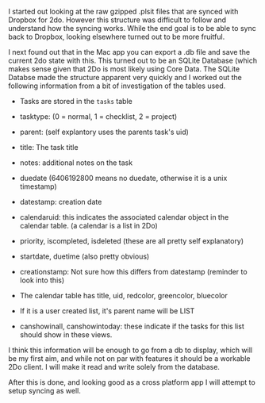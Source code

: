 I started out looking at the raw gzipped .plsit files that are synced with Dropbox for 2do. However this structure was difficult to follow and understand how the syncing works. While the end goal is to be able to sync back to Dropbox, looking elsewhere turned out to be more fruitful.

I next found out that in the Mac app you can export a .db file and save the current 2do state with this. This turned out to be an SQLite Database (which makes sense given that 2Do is most likely using Core Data. The SQLite Databse made the structure apparent very quickly and I worked out the following information from a bit of investigation of the tables used.

 - Tasks are stored in the `tasks` table
 - tasktype: (0 = normal, 1 = checklist, 2 = project)
 - parent: (self explantory uses the parents task's uid)
 - title: The task title
 - notes: additional notes on the task
 - duedate (6406192800 means no duedate, otherwise it is a unix timestamp)
 - datestamp: creation date
 - calendaruid: this indicates the associated calendar object in the calendar table. (a calendar is a list in 2Do)
 - priority, iscompleted, isdeleted (these are all pretty self explanatory)
 - startdate, duetime (also pretty obvious) 
 - creationstamp: Not sure how this differs from datestamp (reminder to look into this)

 - The calendar table has title, uid, redcolor, greencolor, bluecolor
 - If it is a user created list, it's parent name will be LIST
 - canshowinall, canshowintoday: these indicate if the tasks for this list should show in these views.

I think this information will be enough to go from a db to display, which will be my first aim, and while not on par with features it should be a workable 2Do client. I will make it read and write solely from the database. 

After this is done, and looking good as a cross platform app I will attempt to setup syncing as well.
